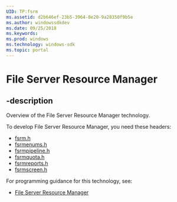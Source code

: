 ```yaml
---
UID: TP:fsrm
ms.assetid: d2b646ef-23b5-3964-8e20-9a28350f9b5e
ms.author: windowssdkdev
ms.date: 09/25/2018
ms.keywords: 
ms.prod: windows
ms.technology: windows-sdk
ms.topic: portal
---
```


# File Server Resource Manager

## -description

Overview of the File Server Resource Manager technology.

To develop File Server Resource Manager, you need these headers:

 * [fsrm.h](../fsrm/index.md)
 * [fsrmenums.h](../fsrmenums/index.md)
 * [fsrmpipeline.h](../fsrmpipeline/index.md)
 * [fsrmquota.h](../fsrmquota/index.md)
 * [fsrmreports.h](../fsrmreports/index.md)
 * [fsrmscreen.h](../fsrmscreen/index.md)

For programming guidance for this technology, see:
* [File Server Resource Manager](/windows/desktop/fsrm)

